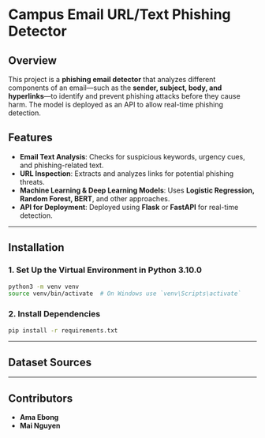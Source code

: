 # Campus Email URL/Text Phishing Detector

## Overview

This project is a **phishing email detector** that analyzes different components of an email—such as the **sender, subject, body, and hyperlinks**—to identify and prevent phishing attacks before they cause harm. The model is deployed as an API to allow real-time phishing detection.

## Features

- **Email Text Analysis**: Checks for suspicious keywords, urgency cues, and phishing-related text.
- **URL Inspection**: Extracts and analyzes links for potential phishing threats.
- **Machine Learning & Deep Learning Models**: Uses **Logistic Regression, Random Forest, BERT**, and other approaches.
- **API for Deployment**: Deployed using **Flask** or **FastAPI** for real-time detection.

---

## Installation

### **1. Set Up the Virtual Environment in Python 3.10.0**

```bash
python3 -m venv venv
source venv/bin/activate  # On Windows use `venv\Scripts\activate`
```

### **2. Install Dependencies**

```bash
pip install -r requirements.txt
```

---

## Dataset Sources


---

## Contributors

- **Ama Ebong**
- **Mai Nguyen**


